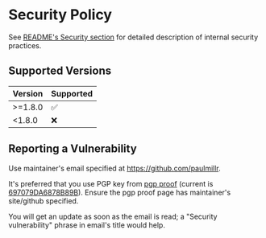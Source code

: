 # Security Policy

See [README's Security section](./README.md#security) for detailed description of internal security practices.

## Supported Versions

| Version | Supported          |
| ------- | ------------------ |
| >=1.8.0   | :white_check_mark: |
| <1.8.0   | :x:                |

## Reporting a Vulnerability

Use maintainer's email specified at https://github.com/paulmillr.

It's preferred that you use
PGP key from [pgp proof](https://paulmillr.com/pgp_proof.txt) (current is [697079DA6878B89B](https://paulmillr.com/pgp_proof.txt)).
Ensure the pgp proof page has maintainer's site/github specified.

You will get an update as soon as the email is read; a "Security vulnerability" phrase in email's title would help.
